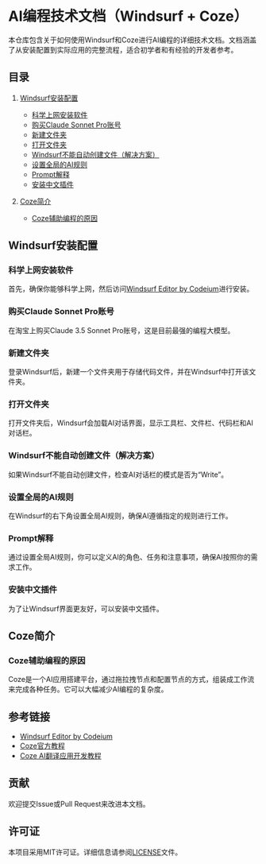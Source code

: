 # AI编程技术文档（Windsurf + Coze）

本仓库包含关于如何使用Windsurf和Coze进行AI编程的详细技术文档。文档涵盖了从安装配置到实际应用的完整流程，适合初学者和有经验的开发者参考。

## 目录

1. [Windsurf安装配置](#windsurf安装配置)
   - [科学上网安装软件](#科学上网安装软件)
   - [购买Claude Sonnet Pro账号](#购买claude-sonnet-pro账号)
   - [新建文件夹](#新建文件夹)
   - [打开文件夹](#打开文件夹)
   - [Windsurf不能自动创建文件（解决方案）](#windsurf不能自动创建文件解决方案)
   - [设置全局的AI规则](#设置全局的ai规则)
   - [Prompt解释](#prompt解释)
   - [安装中文插件](#安装中文插件)

2. [Coze简介](#coze简介)
   - [Coze辅助编程的原因](#coze辅助编程的原因)

## Windsurf安装配置

### 科学上网安装软件
首先，确保你能够科学上网，然后访问[Windsurf Editor by Codeium](https://codeium.com/windsurf)进行安装。

### 购买Claude Sonnet Pro账号
在淘宝上购买Claude 3.5 Sonnet Pro账号，这是目前最强的编程大模型。

### 新建文件夹
登录Windsurf后，新建一个文件夹用于存储代码文件，并在Windsurf中打开该文件夹。

### 打开文件夹
打开文件夹后，Windsurf会加载AI对话界面，显示工具栏、文件栏、代码栏和AI对话栏。

### Windsurf不能自动创建文件（解决方案）
如果Windsurf不能自动创建文件，检查AI对话栏的模式是否为“Write”。

### 设置全局的AI规则
在Windsurf的右下角设置全局AI规则，确保AI遵循指定的规则进行工作。

### Prompt解释
通过设置全局AI规则，你可以定义AI的角色、任务和注意事项，确保AI按照你的需求工作。

### 安装中文插件
为了让Windsurf界面更友好，可以安装中文插件。

## Coze简介

### Coze辅助编程的原因
Coze是一个AI应用搭建平台，通过拖拉拽节点和配置节点的方式，组装成工作流来完成各种任务。它可以大幅减少AI编程的复杂度。

## 参考链接
- [Windsurf Editor by Codeium](https://codeium.com/windsurf)
- [Coze官方教程](https://www.coze.cn/open/docs/guides/quickstart)
- [Coze AI翻译应用开发教程](https://www.coze.cn/open/docs/guides/app_quickstart)

## 贡献
欢迎提交Issue或Pull Request来改进本文档。

## 许可证
本项目采用MIT许可证。详细信息请参阅[LICENSE](LICENSE)文件。

